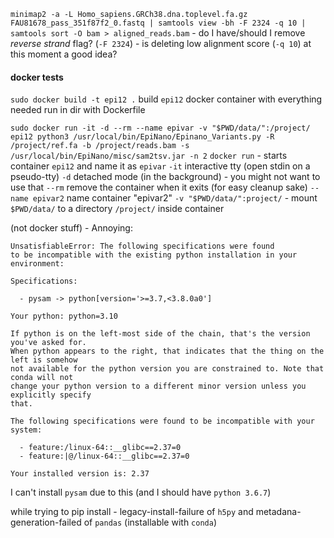 `minimap2 -a -L Homo_sapiens.GRCh38.dna.toplevel.fa.gz FAU81678_pass_351f87f2_0.fastq | samtools view -bh -F 2324 -q 10 | samtools sort -O bam > aligned_reads.bam`
	- do I have/should I remove *reverse strand* flag? (`-F 2324`)
	- is deleting low alignment score (`-q 10`) at this moment a good idea?




#### docker tests
`sudo docker build -t epi12 .`
	build `epi12` docker container with everything needed
	run in dir with Dockerfile

`sudo docker run -it -d --rm --name epivar -v "$PWD/data/":/project/ epi12 python3 /usr/local/bin/EpiNano/Epinano_Variants.py -R /project/ref.fa -b /project/reads.bam -s /usr/local/bin/EpiNano/misc/sam2tsv.jar -n 2`
	`docker run` - starts container `epi12` and name it as `epivar`
	`-it` interactive tty (open stdin on a pseudo-tty)
	`-d` detached mode (in the background) - you might not want to use that
	`--rm` remove the container when it exits (for easy cleanup sake)
	`--name epivar2` name container "epivar2"
	`-v "$PWD/data/":project/` - mount `$PWD/data/` to a directory `/project/` inside container




(not docker stuff) - Annoying:
```
UnsatisfiableError: The following specifications were found
to be incompatible with the existing python installation in your environment:

Specifications:

  - pysam -> python[version='>=3.7,<3.8.0a0']

Your python: python=3.10

If python is on the left-most side of the chain, that's the version you've asked for.
When python appears to the right, that indicates that the thing on the left is somehow
not available for the python version you are constrained to. Note that conda will not
change your python version to a different minor version unless you explicitly specify
that.

The following specifications were found to be incompatible with your system:

  - feature:/linux-64::__glibc==2.37=0
  - feature:|@/linux-64::__glibc==2.37=0

Your installed version is: 2.37
```
I can't install `pysam` due to this (and I should have `python 3.6.7`)

while trying to pip install - legacy-install-failure of `h5py` and metadana-generation-failed of `pandas` (installable with `conda`)